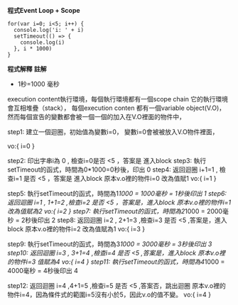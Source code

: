 **程式Event Loop + Scope**
```
for(var i=0; i<5; i++) {
  console.log('i: ' + i)
  setTimeout(() => {
    console.log(i)
  }, i * 1000)
}

```
**程式解釋**
**註解**
- 1秒=1000 毫秒

execution content執行環境，每個執行環境都有一個scope chain
它的執行環境會互相堆疊（stack），
每個execution conten 都有一個variable object(V.O)，
然而每個宣告的變數都會被一個一個的加入在V.O裡面的物件中，

step1: 建立一個迴圈，初始值為變數i=0，
變數i=0會被被放入V.O物件裡面，

vo:{
    i=0
}

step2: 印出字串i為 0 , 檢查i=0是否 <5 ，答案是 進入block
step3: 執行setTimeout的函式，時間為0*1000=0秒後，印出 0
step4: 返回迴圈 i+1=1 , 檢查i=1 是否 <5 ，答案是 進入block
原本v.o裡的物件i=0 改為值賦1
vo:{
    i=1
}

step5: 執行setTimeout的函式，時間為1*1000 = 1000毫秒 = 1秒後印出 1
step6: 返回迴圈 i=1 , 1+1=2 ,檢查i=2 是否 <5 ，答案是，進入block
原本v.o裡的物件i=1 改為值賦為2
vo:{
    i=2
}
step7: 執行setTimeout的函式，時間為2*1000 = 2000毫秒 = 2秒後印出 2
step8: 返回迴圈 i=2 , 2+1=3 ,檢查i=3 是否 <5 ,答案是，進入block
原本v.o裡的物件i=2 改為值賦為1
vo:{
    i=3
}

step9: 執行setTimeout的函式，時間為3*1000 = 3000毫秒 = 3秒後印出 3
step10: 返回迴圈 i=3 , 3+1=4 ,檢查i=4 是否 <5 ,答案是，進入block
原本v.o裡的物件i=3 值賦為4
vo:{
    i=4
}
step11: 執行setTimeout的函式，時間為4*1000 = 4000毫秒 = 4秒後印出 4

step12: 返回迴圈 i=4 ,4+1=5 ,檢查i=5 是否 <5 ,答案否，跳出迴圈
原本v.o裡的物件i=4，因為條件式的範圍i=5沒有小於5，因此v.o的值不變。
vo:{
    i=4
}

